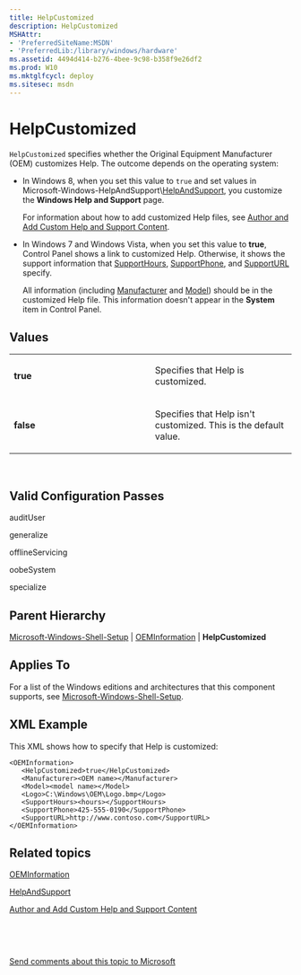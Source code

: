 ```yaml
---
title: HelpCustomized
description: HelpCustomized
MSHAttr:
- 'PreferredSiteName:MSDN'
- 'PreferredLib:/library/windows/hardware'
ms.assetid: 4494d414-b276-4bee-9c98-b358f9e26df2
ms.prod: W10
ms.mktglfcycl: deploy
ms.sitesec: msdn
---
```


# HelpCustomized


`HelpCustomized` specifies whether the Original Equipment Manufacturer (OEM) customizes Help. The outcome depends on the operating system:

-   In Windows 8, when you set this value to `true` and set values in Microsoft-Windows-HelpAndSupport\\[HelpAndSupport](microsoft-windows-helpandsupport-helpandsupport-.md), you customize the **Windows Help and Support** page.

    For information about how to add customized Help files, see [Author and Add Custom Help and Support Content](http://go.microsoft.com/fwlink/?LinkId=237145).

-   In Windows 7 and Windows Vista, when you set this value to **true**, Control Panel shows a link to customized Help. Otherwise, it shows the support information that [SupportHours](microsoft-windows-shell-setupoeminformationsupporthours.md), [SupportPhone](microsoft-windows-shell-setupoeminformationsupportphone.md), and [SupportURL](microsoft-windows-shell-setupoeminformationsupporturl.md) specify.

    All information (including [Manufacturer](microsoft-windows-shell-setupoeminformationmanufacturer.md) and [Model](microsoft-windows-shell-setupoeminformationmodel.md)) should be in the customized Help file. This information doesn't appear in the **System** item in Control Panel.

## Values


<table>
<colgroup>
<col width="50%" />
<col width="50%" />
</colgroup>
<tbody>
<tr class="odd">
<td><p><strong>true</strong></p></td>
<td><p>Specifies that Help is customized.</p></td>
</tr>
<tr class="even">
<td><p><strong>false</strong></p></td>
<td><p>Specifies that Help isn't customized. This is the default value.</p></td>
</tr>
</tbody>
</table>

 

## Valid Configuration Passes


auditUser

generalize

offlineServicing

oobeSystem

specialize

## Parent Hierarchy


[Microsoft-Windows-Shell-Setup](microsoft-windows-shell-setup.md) | [OEMInformation](microsoft-windows-shell-setupoeminformation.md) | **HelpCustomized**

## Applies To


For a list of the Windows editions and architectures that this component supports, see [Microsoft-Windows-Shell-Setup](microsoft-windows-shell-setup.md).

## XML Example


This XML shows how to specify that Help is customized:

``` syntax
<OEMInformation>
   <HelpCustomized>true</HelpCustomized>
   <Manufacturer><OEM name></Manufacturer>
   <Model><model name></Model>
   <Logo>C:\Windows\OEM\Logo.bmp</Logo>
   <SupportHours><hours></SupportHours>
   <SupportPhone>425-555-0190</SupportPhone>
   <SupportURL>http://www.contoso.com</SupportURL>
</OEMInformation>
```

## Related topics


[OEMInformation](microsoft-windows-shell-setupoeminformation.md)

[HelpAndSupport](microsoft-windows-helpandsupport-helpandsupport-.md)

[Author and Add Custom Help and Support Content](http://go.microsoft.com/fwlink/?LinkId=237145)

 

 

[Send comments about this topic to Microsoft](mailto:wsddocfb@microsoft.com?subject=Documentation%20feedback%20%5Bp_unattend\p_unattend%5D:%20HelpCustomized%20%20RELEASE:%20%2810/3/2016%29&body=%0A%0APRIVACY%20STATEMENT%0A%0AWe%20use%20your%20feedback%20to%20improve%20the%20documentation.%20We%20don't%20use%20your%20email%20address%20for%20any%20other%20purpose,%20and%20we'll%20remove%20your%20email%20address%20from%20our%20system%20after%20the%20issue%20that%20you're%20reporting%20is%20fixed.%20While%20we're%20working%20to%20fix%20this%20issue,%20we%20might%20send%20you%20an%20email%20message%20to%20ask%20for%20more%20info.%20Later,%20we%20might%20also%20send%20you%20an%20email%20message%20to%20let%20you%20know%20that%20we've%20addressed%20your%20feedback.%0A%0AFor%20more%20info%20about%20Microsoft's%20privacy%20policy,%20see%20http://privacy.microsoft.com/default.aspx. "Send comments about this topic to Microsoft")






